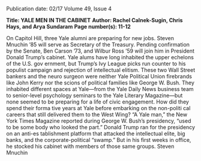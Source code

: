 Publication date: 02/17
Volume 49, Issue 4

**Title: YALE MEN IN THE CABINET**
**Author: Rachel Calnek-Sugin, Chris Hays, and Arya Sundaram**
**Page number(s): 11-12**

On Capitol Hill, three Yale alumni are preparing for 
new jobs. Steven Mnuchin ’85 will serve as Secretary 
of the Treasury. Pending confirmation by the Senate, 
Ben Carson ’73, and Wilbur Ross ’59 will join him in 
President Donald Trump’s cabinet. Yale alums have 
long inhabited the upper echelons of the U.S. gov­
ernment, but Trump’s Ivy League picks run counter 
to his populist campaign and rejection of intellectual 
elitism. These two Wall Street bankers and the neuro­
surgeon were neither Yale Political Union firebrands 
like John Kerry nor the scions of political families 
like George W. Bush. They inhabited different spaces 
at Yale—from the Yale Daily News business team to 
senior-level psychology seminars to the Yale Literary 
Magazine—but none seemed to be preparing for a life 
of civic engagement. How did they spend their forma­
tive years at Yale before embarking on the non-politi­
cal careers that still delivered them to the West Wing? 
“A Yale man,” the New York Times Magazine reported 
during George W. Bush’s presidency, “used to be some­
body who looked the part.”
Donald Trump ran for the presidency on an anti-es­
tablishment platform that attacked the intellectual 
elite, big banks, and the corporate-political “swamp.” 
But in his first weeks in office, he stocked his cabinet 
with members of those same groups. Steven Mnuchin